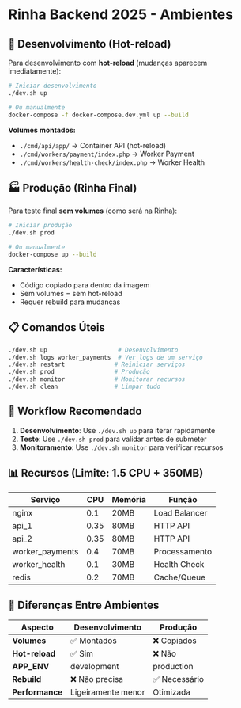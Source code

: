 # Rinha Backend 2025 - Ambientes

## 🚀 Desenvolvimento (Hot-reload)

Para desenvolvimento com **hot-reload** (mudanças aparecem imediatamente):

```bash
# Iniciar desenvolvimento
./dev.sh up

# Ou manualmente
docker-compose -f docker-compose.dev.yml up --build
```

**Volumes montados:**
- `./cmd/api/app/` → Container API (hot-reload)
- `./cmd/workers/payment/index.php` → Worker Payment
- `./cmd/workers/health-check/index.php` → Worker Health

## 🏭 Produção (Rinha Final)

Para teste final **sem volumes** (como será na Rinha):

```bash
# Iniciar produção
./dev.sh prod

# Ou manualmente
docker-compose up --build
```

**Características:**
- Código copiado para dentro da imagem
- Sem volumes = sem hot-reload
- Requer rebuild para mudanças

## 📋 Comandos Úteis

```bash
./dev.sh up                    # Desenvolvimento
./dev.sh logs worker_payments  # Ver logs de um serviço
./dev.sh restart              # Reiniciar serviços
./dev.sh prod                 # Produção
./dev.sh monitor              # Monitorar recursos
./dev.sh clean                # Limpar tudo
```

## 🔧 Workflow Recomendado

1. **Desenvolvimento**: Use `./dev.sh up` para iterar rapidamente
2. **Teste**: Use `./dev.sh prod` para validar antes de submeter
3. **Monitoramento**: Use `./dev.sh monitor` para verificar recursos

## 📊 Recursos (Limite: 1.5 CPU + 350MB)

| Serviço | CPU | Memória | Função |
|---------|-----|---------|---------|
| nginx | 0.1 | 20MB | Load Balancer |
| api_1 | 0.35 | 80MB | HTTP API |
| api_2 | 0.35 | 80MB | HTTP API |
| worker_payments | 0.4 | 70MB | Processamento |
| worker_health | 0.1 | 30MB | Health Check |
| redis | 0.2 | 70MB | Cache/Queue |

## 🔄 Diferenças Entre Ambientes

| Aspecto | Desenvolvimento | Produção |
|---------|----------------|----------|
| **Volumes** | ✅ Montados | ❌ Copiados |
| **Hot-reload** | ✅ Sim | ❌ Não |
| **APP_ENV** | development | production |
| **Rebuild** | ❌ Não precisa | ✅ Necessário |
| **Performance** | Ligeiramente menor | Otimizada |